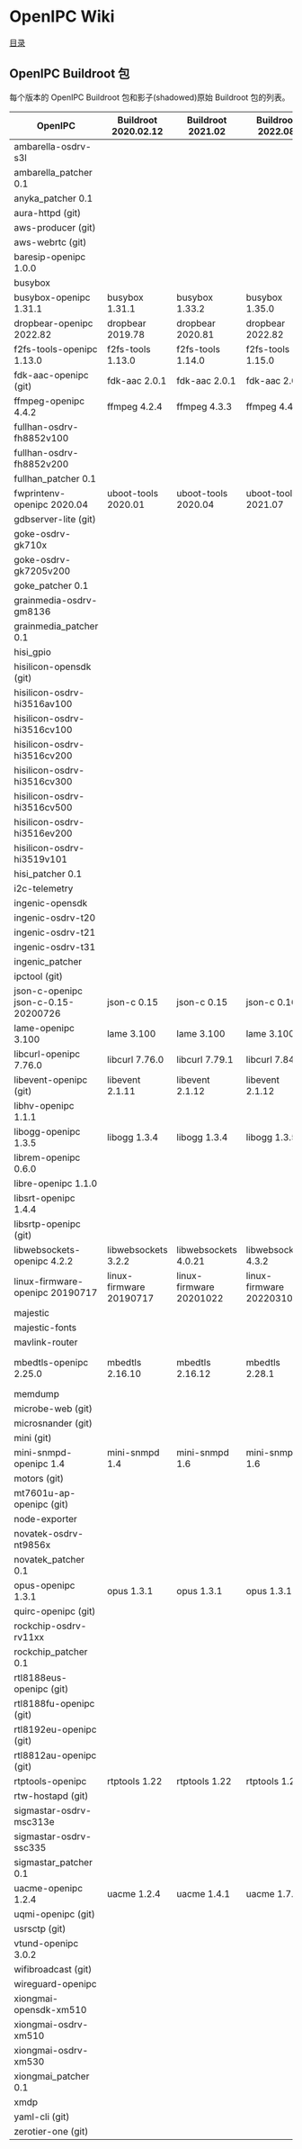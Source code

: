 # OpenIPC Wiki
[目录](../README.zh.md)


## OpenIPC Buildroot 包

每个版本的 OpenIPC Buildroot 包和影子(shadowed)原始 Buildroot 包的列表。

| OpenIPC                             | Buildroot 2020.02.12    | Buildroot 2021.02       | Buildroot 2022.08       | Buildroot HEAD          |
|-------------------------------------|-------------------------|-------------------------|-------------------------|-------------------------|
| ambarella-osdrv-s3l                 |                         |                         |                         |                         |
| ambarella_patcher 0.1               |                         |                         |                         |                         |
| anyka_patcher 0.1                   |                         |                         |                         |                         |
| aura-httpd (git)                    |                         |                         |                         |                         |
| aws-producer (git)                  |                         |                         |                         |                         |
| aws-webrtc (git)                    |                         |                         |                         |                         |
| baresip-openipc 1.0.0               |                         |                         |                         |                         |
| busybox                             |                         |                         |                         |                         |
| busybox-openipc 1.31.1              | busybox 1.31.1          | busybox 1.33.2          | busybox 1.35.0          | busybox 1.35.0          |
| dropbear-openipc 2022.82            | dropbear 2019.78        | dropbear 2020.81        | dropbear 2022.82        | dropbear 2022.82        |
| f2fs-tools-openipc 1.13.0           | f2fs-tools 1.13.0       | f2fs-tools 1.14.0       | f2fs-tools 1.15.0       | f2fs-tools 1.15.0       |
| fdk-aac-openipc (git)               | fdk-aac 2.0.1           | fdk-aac 2.0.1           | fdk-aac 2.0.2           | fdk-aac 2.0.2           |
| ffmpeg-openipc 4.4.2                | ffmpeg 4.2.4            | ffmpeg 4.3.3            | ffmpeg 4.4.2            | ffmpeg 4.4.2            |
| fullhan-osdrv-fh8852v100            |                         |                         |                         |                         |
| fullhan-osdrv-fh8852v200            |                         |                         |                         |                         |
| fullhan_patcher 0.1                 |                         |                         |                         |                         |
| fwprintenv-openipc 2020.04          | uboot-tools 2020.01     | uboot-tools 2020.04     | uboot-tools 2021.07     | uboot-tools 2021.07     |
| gdbserver-lite (git)                |                         |                         |                         |                         |
| goke-osdrv-gk710x                   |                         |                         |                         |                         |
| goke-osdrv-gk7205v200               |                         |                         |                         |                         |
| goke_patcher 0.1                    |                         |                         |                         |                         |
| grainmedia-osdrv-gm8136             |                         |                         |                         |                         |
| grainmedia_patcher 0.1              |                         |                         |                         |                         |
| hisi_gpio                           |                         |                         |                         |                         |
| hisilicon-opensdk (git)             |                         |                         |                         |                         |
| hisilicon-osdrv-hi3516av100         |                         |                         |                         |                         |
| hisilicon-osdrv-hi3516cv100         |                         |                         |                         |                         |
| hisilicon-osdrv-hi3516cv200         |                         |                         |                         |                         |
| hisilicon-osdrv-hi3516cv300         |                         |                         |                         |                         |
| hisilicon-osdrv-hi3516cv500         |                         |                         |                         |                         |
| hisilicon-osdrv-hi3516ev200         |                         |                         |                         |                         |
| hisilicon-osdrv-hi3519v101          |                         |                         |                         |                         |
| hisi_patcher 0.1                    |                         |                         |                         |                         |
| i2c-telemetry                       |                         |                         |                         |                         |
| ingenic-opensdk                     |                         |                         |                         |                         |
| ingenic-osdrv-t20                   |                         |                         |                         |                         |
| ingenic-osdrv-t21                   |                         |                         |                         |                         |
| ingenic-osdrv-t31                   |                         |                         |                         |                         |
| ingenic_patcher                     |                         |                         |                         |                         |
| ipctool (git)                       |                         |                         |                         |                         |
| json-c-openipc json-c-0.15-20200726 | json-c 0.15             | json-c 0.15             | json-c 0.16             | json-c 0.16             |
| lame-openipc 3.100                  | lame 3.100              | lame 3.100              | lame 3.100              | lame 3.100              |
| libcurl-openipc 7.76.0              | libcurl 7.76.0          | libcurl 7.79.1          | libcurl 7.84.0          | lame 3.100              |
| libevent-openipc (git)              | libevent 2.1.11         | libevent 2.1.12         | libevent 2.1.12         | libevent 2.1.12         |
| libhv-openipc 1.1.1                 |                         |                         |                         |                         |
| libogg-openipc 1.3.5                | libogg 1.3.4            | libogg 1.3.4            | libogg 1.3.5            | libogg 1.3.5            |
| librem-openipc 0.6.0                |                         |                         |                         |                         |
| libre-openipc 1.1.0                 |                         |                         |                         |                         |
| libsrt-openipc 1.4.4                |                         |                         |                         |                         |
| libsrtp-openipc (git)               |                         |                         |                         |                         |
| libwebsockets-openipc 4.2.2         | libwebsockets 3.2.2     | libwebsockets 4.0.21    | libwebsockets 4.3.2     | libwebsockets 4.3.2     |
| linux-firmware-openipc 20190717     | linux-firmware 20190717 | linux-firmware 20201022 | linux-firmware 20220310 | linux-firmware 20220310 |
| majestic                            |                         |                         |                         |                         |
| majestic-fonts                      |                         |                         |                         |                         |
| mavlink-router                      |                         |                         |                         |                         |
| mbedtls-openipc 2.25.0              | mbedtls 2.16.10         | mbedtls 2.16.12         | mbedtls 2.28.1          | linux-firmware 20220310 |
| memdump                             |                         |                         |                         |                         |
| microbe-web (git)                   |                         |                         |                         |                         |
| microsnander (git)                  |                         |                         |                         |                         |
| mini (git)                          |                         |                         |                         |                         |
| mini-snmpd-openipc 1.4              | mini-snmpd 1.4          | mini-snmpd 1.6          | mini-snmpd 1.6          | mini-snmpd 1.6          |
| motors (git)                        |                         |                         |                         |                         |
| mt7601u-ap-openipc (git)            |                         |                         |                         |                         |
| node-exporter                       |                         |                         |                         |                         |
| novatek-osdrv-nt9856x               |                         |                         |                         |                         |
| novatek_patcher 0.1                 |                         |                         |                         |                         |
| opus-openipc 1.3.1                  | opus 1.3.1              | opus 1.3.1              | opus 1.3.1              | opus 1.3.1              |
| quirc-openipc (git)                 |                         |                         |                         |                         |
| rockchip-osdrv-rv11xx               |                         |                         |                         |                         |
| rockchip_patcher 0.1                |                         |                         |                         |                         |
| rtl8188eus-openipc (git)            |                         |                         |                         |                         |
| rtl8188fu-openipc (git)             |                         |                         |                         |                         |
| rtl8192eu-openipc (git)             |                         |                         |                         |                         |
| rtl8812au-openipc (git)             |                         |                         |                         |                         |
| rtptools-openipc                    | rtptools 1.22           | rtptools 1.22           | rtptools 1.22           | rtptools 1.22           |
| rtw-hostapd (git)                   |                         |                         |                         |                         |
| sigmastar-osdrv-msc313e             |                         |                         |                         |                         |
| sigmastar-osdrv-ssc335              |                         |                         |                         |                         |
| sigmastar_patcher 0.1               |                         |                         |                         |                         |
| uacme-openipc 1.2.4                 | uacme 1.2.4             | uacme 1.4.1             | uacme 1.7.1             | uacme 1.7.3             |
| uqmi-openipc (git)                  |                         |                         |                         |                         |
| usrsctp (git)                       |                         |                         |                         |                         |
| vtund-openipc 3.0.2                 |                         |                         |                         |                         |
| wifibroadcast (git)                 |                         |                         |                         |                         |
| wireguard-openipc                   |                         |                         |                         |                         |
| xiongmai-opensdk-xm510              |                         |                         |                         |                         |
| xiongmai-osdrv-xm510                |                         |                         |                         |                         |
| xiongmai-osdrv-xm530                |                         |                         |                         |                         |
| xiongmai_patcher 0.1                |                         |                         |                         |                         |
| xmdp                                |                         |                         |                         |                         |
| yaml-cli (git)                      |                         |                         |                         |                         |
| zerotier-one (git)                  |                         |                         |                         |                         |
